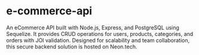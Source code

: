 # e-commerce-api
An eCommerce API built with Node.js, Express, and PostgreSQL using Sequelize. It provides CRUD operations for users, products, categories, and orders with JOI validation. Designed for scalability and team collaboration, this secure backend solution is hosted on Neon.tech.

